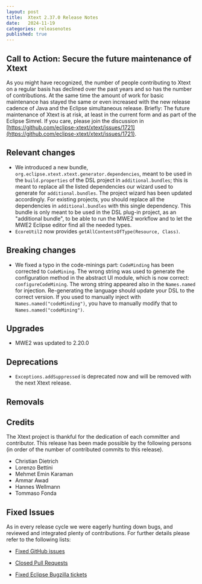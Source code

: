 ```yaml
---
layout: post
title:  Xtext 2.37.0 Release Notes
date:   2024-11-19
categories: releasenotes
published: true
---
```


## Call to Action: Secure the future maintenance of Xtext

As you might have recognized, the number of people contributing to Xtext on a regular basis has declined over the past years and so has the number of contributions. At the same time the amount of work for basic maintenance has stayed the same or even increased with the new release cadence of Java and the Eclipse simultaneous release. Briefly: The future maintenance of Xtext is at risk, at least in the current form and as part of the Eclipse Simrel. If you care, please join the discussion in [https://github.com/eclipse-xtext/xtext/issues/1721](https://github.com/eclipse-xtext/xtext/issues/1721).

## Relevant changes

- We introduced a new bundle, `org.eclipse.xtext.xtext.generator.dependencies`, meant to be used in the `build.properties` of the DSL project in `additional.bundles`; this is meant to replace all the listed dependencies our wizard used to generate for `additional.bundles`.
The project wizard has been updated accordingly. For existing projects, you should replace all the dependencies in `additional.bundles` with this single dependency.
This bundle is only meant to be used in the DSL plug-in project, as an "additional bundle", to be able to run the MWE2 workflow and to let the MWE2 Eclipse editor find all the needed types.
- `EcoreUtil2` now provides `getAllContentsOfType(Resource, Class)`.

## Breaking changes

- We fixed a typo in the code-minings part: `CodeMinding` has been corrected to `CodeMining`. The wrong string was used to generate the configuration method in the abstract UI module, which is now correct: `configureCodeMining`. The wrong string appeared also in the `Names.named` for injection. Re-generating the language should update your DSL to the correct version. If you used to manually inject with `Names.named("codeMinding")`, you have to manually modify that to `Names.named("codeMining")`.

## Upgrades

- MWE2 was updated to 2.20.0

## Deprecations

- `Exceptions.addSuppressed` is deprecated now and will be removed with the next Xtext release.

## Removals

## Credits

The Xtext project is thankful for the dedication of each committer and contributor. This release has been made possible by the following persons (in order of the number of contributed commits to this release).

- Christian Dietrich
- Lorenzo Bettini
- Mehmet Emin Karaman
- Ammar Awad
- Hannes Wellmann
- Tommaso Fonda

## Fixed Issues

As in every release cycle we were eagerly hunting down bugs, and reviewed and integrated plenty of contributions. For further details please refer to the following lists:

* [Fixed GitHub issues](https://github.com/search?utf8=%E2%9C%93&q=is%3Aissue+milestone%3ARelease_2.37+is%3Aclosed+repo%3Aeclipse%2Fxtext+repo%3Aeclipse%2Fxtext-core+repo%3Aeclipse%2Fxtext-lib+repo%3Aeclipse%2Fxtext-extras+repo%3Aeclipse%2Fxtext-eclipse+repo%3Aeclipse%2Fxtext-idea+repo%3Aeclipse%2Fxtext-web+repo%3Aeclipse%2Fxtext-maven+repo%3Aeclipse%2Fxtext-xtend&type=Issues&ref=searchresults)

* [Closed Pull Requests](https://github.com/search?utf8=%E2%9C%93&q=is%3Apr+milestone%3ARelease_2.37+is%3Aclosed+repo%3Aeclipse%2Fxtext+repo%3Aeclipse%2Fxtext-core+repo%3Aeclipse%2Fxtext-lib+repo%3Aeclipse%2Fxtext-extras+repo%3Aeclipse%2Fxtext-eclipse+repo%3Aeclipse%2Fxtext-idea+repo%3Aeclipse%2Fxtext-web+repo%3Aeclipse%2Fxtext-maven+repo%3Aeclipse%2Fxtext-xtend&type=Issues&ref=searchresults)

* [Fixed Eclipse Bugzilla tickets](https://bugs.eclipse.org/bugs/buglist.cgi?bug_status=RESOLVED&bug_status=VERIFIED&bug_status=CLOSED&classification=Modeling&classification=Tools&columnlist=product%2Ccomponent%2Cassigned_to%2Cbug_status%2Cresolution%2Cshort_desc%2Cchangeddate%2Ckeywords&f0=OP&f1=OP&f3=CP&f4=CP&known_name=Xtext%202.31&list_id=16618269&product=TMF&product=Xtend&query_based_on=Xtext%202.31&query_format=advanced&status_whiteboard=v2.37&status_whiteboard_type=allwordssubstr)
